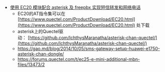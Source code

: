 - [使用 EC20 模块配合 asterisk 及 freepbx 实现短信转发和网络电话](https://sparktour.me/2022/10/08/quectel-ec20-asterisk-freepbx-gsm-gateway/)
	- EC20的AT指令集可以在 [https://www.quectel.com/ProductDownload/EC20.html](https://www.quectel.com/ProductDownload/EC20.html) 处下载
	- asterisk上的Quectel驱动： [https://github.com/IchthysMaranatha/asterisk-chan-quectel/](https://github.com/IchthysMaranatha/asterisk-chan-quectel/)
	- https://gao.md/blog/2014/10/05/sms-gateway-setup-huawei-e1750-asterisk-chan-dongle/
	- https://forums.quectel.com/t/ec25-e-mini-additional-mbn-files/13473/2